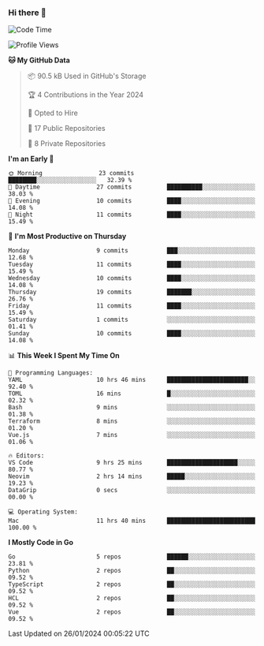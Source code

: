 ### Hi there 👋
<!--![visitors](https://visitor-badge.glitch.me/badge?page_id=d0zingcat)-->
<!--
**d0zingcat/d0zingcat** is a ✨ _special_ ✨ repository because its `README.md` (this file) appears on your GitHub profile.

Here are some ideas to get you started:

- 🔭 I’m currently working on ...
- 🌱 I’m currently learning ...
- 👯 I’m looking to collaborate on ...
- 🤔 I’m looking for help with ...
- 💬 Ask me about ...
- 📫 How to reach me: ...
- 😄 Pronouns: ...
- ⚡ Fun fact: ...
-->
<!--START_SECTION:waka-->
![Code Time](http://img.shields.io/badge/Code%20Time-3%2C330%20hrs%2020%20mins-blue)

![Profile Views](http://img.shields.io/badge/Profile%20Views-0-blue)

**🐱 My GitHub Data** 

> 📦 90.5 kB Used in GitHub's Storage 
 > 
> 🏆 4 Contributions in the Year 2024
 > 
> 💼 Opted to Hire
 > 
> 📜 17 Public Repositories 
 > 
> 🔑 8 Private Repositories 
 > 
**I'm an Early 🐤** 

```text
🌞 Morning                23 commits          ████████░░░░░░░░░░░░░░░░░   32.39 % 
🌆 Daytime                27 commits          ██████████░░░░░░░░░░░░░░░   38.03 % 
🌃 Evening                10 commits          ████░░░░░░░░░░░░░░░░░░░░░   14.08 % 
🌙 Night                  11 commits          ████░░░░░░░░░░░░░░░░░░░░░   15.49 % 
```
📅 **I'm Most Productive on Thursday** 

```text
Monday                   9 commits           ███░░░░░░░░░░░░░░░░░░░░░░   12.68 % 
Tuesday                  11 commits          ████░░░░░░░░░░░░░░░░░░░░░   15.49 % 
Wednesday                10 commits          ████░░░░░░░░░░░░░░░░░░░░░   14.08 % 
Thursday                 19 commits          ███████░░░░░░░░░░░░░░░░░░   26.76 % 
Friday                   11 commits          ████░░░░░░░░░░░░░░░░░░░░░   15.49 % 
Saturday                 1 commits           ░░░░░░░░░░░░░░░░░░░░░░░░░   01.41 % 
Sunday                   10 commits          ████░░░░░░░░░░░░░░░░░░░░░   14.08 % 
```


📊 **This Week I Spent My Time On** 

```text
💬 Programming Languages: 
YAML                     10 hrs 46 mins      ███████████████████████░░   92.40 % 
TOML                     16 mins             █░░░░░░░░░░░░░░░░░░░░░░░░   02.32 % 
Bash                     9 mins              ░░░░░░░░░░░░░░░░░░░░░░░░░   01.38 % 
Terraform                8 mins              ░░░░░░░░░░░░░░░░░░░░░░░░░   01.20 % 
Vue.js                   7 mins              ░░░░░░░░░░░░░░░░░░░░░░░░░   01.06 % 

🔥 Editors: 
VS Code                  9 hrs 25 mins       ████████████████████░░░░░   80.77 % 
Neovim                   2 hrs 14 mins       █████░░░░░░░░░░░░░░░░░░░░   19.23 % 
DataGrip                 0 secs              ░░░░░░░░░░░░░░░░░░░░░░░░░   00.00 % 

💻 Operating System: 
Mac                      11 hrs 40 mins      █████████████████████████   100.00 % 
```

**I Mostly Code in Go** 

```text
Go                       5 repos             ██████░░░░░░░░░░░░░░░░░░░   23.81 % 
Python                   2 repos             ██░░░░░░░░░░░░░░░░░░░░░░░   09.52 % 
TypeScript               2 repos             ██░░░░░░░░░░░░░░░░░░░░░░░   09.52 % 
HCL                      2 repos             ██░░░░░░░░░░░░░░░░░░░░░░░   09.52 % 
Vue                      2 repos             ██░░░░░░░░░░░░░░░░░░░░░░░   09.52 % 
```




 Last Updated on 26/01/2024 00:05:22 UTC
<!--END_SECTION:waka-->

